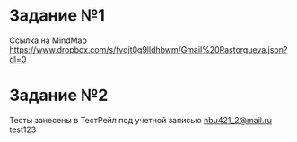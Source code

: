 # Задание №1

 Ссылка на MindMap https://www.dropbox.com/s/fvqjt0g9lldhbwm/Gmail%20Rastorgueva.json?dl=0

# Задание №2

Тесты занесены в ТестРейл под учетной записью nbu421_2@mail.ru test123
